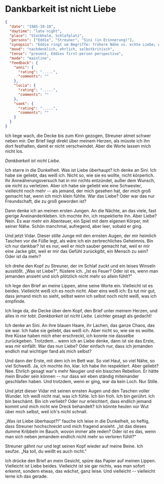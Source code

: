 # Dankbarkeit ist nicht Liebe

```json
{
  "date": "1985-10-18",
  "daytime": "late night",
  "place": "Stockholm, Schlafplatz",
  "persons": ["Eddie", "Streuner", "Sini (in Erinnerung)"],
  "synopsis": "Eddie ringt um Begriffe: frühere Nähe vs. echte Liebe; erkennt langsames Wachsen.",
  "mood": "nachdenklich, ehrlich, selbstkritisch",
  "tense": "present, Eddies first-person perspective",
  "mode": "mainline",
  "feedback": {
    "anni": {
      "rating": ".....",
      "comments": ""
    },
    "lucia": {
      "rating": ".....",
      "comments": ""
    },
    "soek": {
      "rating": ".....",
      "comments": ""
    }
  }
}
```

Ich liege wach, die Decke bis zum Kinn gezogen, Streuner atmet schwer
neben mir. Der Brief liegt direkt über meinem Herzen, als müsste ich ihn
dort festhalten, damit er nicht verschwindet. Aber die Worte lassen mich
nicht los.

*Dankbarkeit ist nicht Liebe.*

Ich starre in die Dunkelheit. Was ist Liebe überhaupt? Ich denke an
Sini. Ich habe sie geliebt, das weiß ich. Nicht so, wie sie es wollte,
nicht körperlich. Ihr Anneäherungsversuch hat in mir nichts entzündet, außer dem
Wunsch, sie nicht zu verletzen. Aber ich habe sie geliebt wie eine
Schwester, vielleicht noch mehr -- als jemand, der mich gesehen hat, der
mich groß gemacht hat, wenn ich mich klein fühlte. War das Liebe? Oder
war das nur Freundschaft, die zu groß geworden ist?

Dann denke ich an meinen ersten Jungen. An die Nächte, an das viele,
fast gierige Aneinanderkleben. Ich mochte ihn, ich respektierte ihn.
Aber Liebe? Nein. Es war mehr ein Abenteuer, ein Spiel mit dem eigenen
Körper, mit seiner Nähe. Schön manchmal, aufregend, aber leer, sobald er
ging.

Und jetzt Vidar. Dieser stille Junge mit den ernsten Augen, der mir
heimlich Taschen vor die Füße legt, als wäre ich ein zerbrechliches
Geheimnis. Bin ich nur dankbar? Ist es nur, weil er mich sauber gemacht
hat, weil er mir eine Jacke gibt, weil er mir das Gefühl zurückgibt, ein
Mensch zu sein? Oder ist da mehr?

Ich drehe den Kopf zu Streuner, der im Schlaf zuckt und ein leises
Winseln ausstößt. „Was ist Liebe?", flüstere ich. „Ist es Feuer? Oder
ist es, wenn man jemanden ansieht und sich plötzlich nicht mehr so
allein fühlt?"

Ich lege den Brief an meine Lippen, atme seine Worte ein. Vielleicht ist
es beides. Vielleicht weiß ich es noch nicht. Aber eins weiß ich: Es tut
mir gut, dass jemand mich so sieht, selbst wenn ich selbst noch nicht
weiß, was ich empfinde.

Ich liege da, die Decke über dem Kopf, den Brief unter meinem Herzen,
und alles in mir tobt. *Dankbarkeit ist nicht Liebe.* Leichter gesagt
als gedacht!

Ich denke an Sini. An ihre blauen Haare, ihr Lachen, das ganze Chaos,
das sie war. Ich habe sie geliebt, das weiß ich. Aber nicht so, wie sie
es wollte. Ihre Küsse haben mich eher erschreckt, ich konnte nie
dasselbe zurückgeben. Trotzdem... wenn ich an Liebe denke, dann ist sie
das Erste, was mir einfällt. War das nun Liebe? Oder einfach nur, dass
ich jemanden endlich mal wichtiger fand als mich selbst?

Und dann der Erste, mit dem ich im Bett war. So viel Haut, so viel Nähe,
so viel Schweiß. Ja, ich mochte ihn, klar. Ich habe ihn respektiert.
Aber geliebt? Nee. Ehrlich gesagt war's mehr Neugier und ein bisschen
Rebellion. Er hätte mein Bruder sein können -- nur dass wir eben ständig
miteinander geschlafen haben. Und trotzdem, wenn er ging, war da kein
Loch. Nur Stille.

Und jetzt dieser Vidar mit seinen ernsten Augen und den Taschen voller
Wunder. Ich weiß nicht mal, was ich fühle. Ich bin froh. Ich bin
gerührt. Ich bin beschämt. Bin ich verliebt? Oder nur erleichtert, dass
endlich jemand kommt und mich nicht wie Dreck behandelt? Ich könnte
heulen vor Wut über mich selbst, weil ich's nicht schnall.

„Was ist Liebe überhaupt?!" fauche ich leise in die Dunkelheit, so
heftig, dass Streuner hochschreckt und mich fragend ansieht. „Ist das
dieses dumme Kribbeln im Bauch, wovon immer alle reden? Oder ist es das,
wenn man sich neben jemandem endlich nicht mehr so verloren fühlt?"

Streuner gähnt nur und legt seinen Kopf wieder auf meine Beine. Ich
seufze. „Na toll, du weißt es auch nicht."

Ich drücke den Brief an mein Gesicht, spüre das Papier auf meinen
Lippen. Vielleicht ist Liebe beides. Vielleicht ist sie gar nichts, was
man sofort erkennt, sondern etwas, das wächst, ganz leise. Und
vielleicht -- vielleicht lerne ich das gerade.
